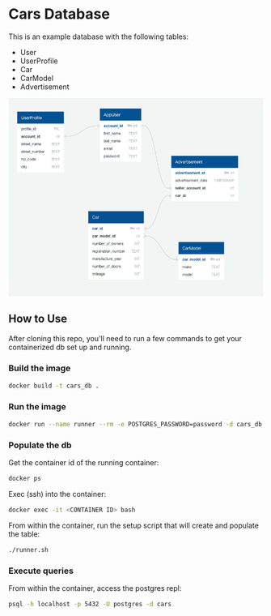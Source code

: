 # Cars Database

This is an example database with the following tables:

- User
- UserProfile
- Car
- CarModel
- Advertisement

![schema](/readme/schema.png)


## How to Use
After cloning this repo, you'll need to run a few commands to get your containerized db set up and running.

### Build the image
```bash
docker build -t cars_db .
```

### Run the image
```bash
docker run --name runner --rm -e POSTGRES_PASSWORD=password -d cars_db
```
### Populate the db
Get the container id of the running container:
```bash
docker ps
```
Exec (ssh) into the container:
```bash
docker exec -it <CONTAINER ID> bash
```

From within the container, run the setup script that will create and populate the table:
```bash
./runner.sh
```

### Execute queries
From within the container, access the postgres repl:
```bash
psql -h localhost -p 5432 -U postgres -d cars 
```
